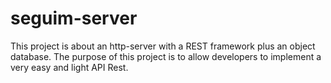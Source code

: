 # seguim-server
This project is about an http-server with a REST framework plus an object database.
The purpose of this project is to allow developers to implement a very easy and light 
API Rest.

